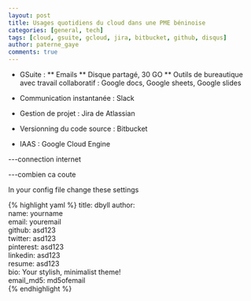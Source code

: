 ```yaml
---
layout: post
title: Usages quotidiens du cloud dans une PME béninoise
categories: [general, tech]
tags: [cloud, gsuite, gcloud, jira, bitbucket, github, disqus]
author: paterne_gaye
comments: true
---
```


* GSuite :
** Emails
** Disque partagé, 30 GO
** Outils de bureautique avec travail collaboratif : Google docs, Google sheets, Google slides

* Communication instantanée : Slack

* Gestion de projet : Jira de Atlassian

* Versionning du code source : Bitbucket

* IAAS :  Google Cloud Engine



---connection internet


---combien ca coute




In your config file change these settings

{% highlight yaml %}
title: dbyll
author:  
  name: yourname  
  email: youremail  
  github: asd123  
  twitter: asd123  
  pinterest: asd123  
  linkedin: asd123  
  resume: asd123  
  bio: Your stylish,  minimalist theme!  
  email_md5: md5ofemail  
{% endhighlight %}